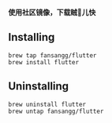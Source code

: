 **使用社区镜像，下载贼🐔儿快**

## Installing

```
brew tap fansangg/flutter
brew install flutter
```

## Uninstalling
```
brew uninstall flutter
brew untap fansangg/flutter
```

